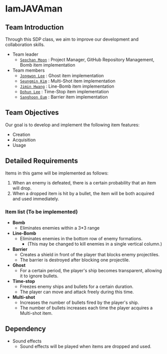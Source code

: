 # IamJAVAman

## Team Introduction

Through this SDP class, we aim to improve our development and collaboration skills.

- Team leader
    - [`Seochan Moon`](https://github.com/dev-moonsc) : Project Manager, GitHub Repository Management, Bomb item implementation
- Team members
    - [`Jongwon Lee`](https://github.com/javadocq) : Ghost item implementation
    - [`Seungmin Kim`](https://github.com/smeasylife) : Multi-Shot item implementation
    - [`Jimin Hwang`](https://github.com/specture258) : Line-Bomb item implementation
    - [`Dohun Lee`](https://github.com/D0hunLee) : Time-Stop item implementation
    - [`Sanghoon Eum`](https://github.com/bamcasa) : Barrier item implementation

## Team Objectives

Our goal is to develop and implement the following item features:

- Creation
- Acquisition
- Usage

## Detailed Requirements

Items in this game will be implemented as follows:

1. When an enemy is defeated, there is a certain probability that an item will drop.
2. When a dropped item is hit by a bullet, the item will be both acquired and used immediately.

### Item list (To be implemented)

- **Bomb**
    - Eliminates enemies within a 3*3 range
- **Line-Bomb**
    - Eliminates enemies in the bottom row of enemy formations.
      - (This may be changed to kill enemies in a single vertical column.)
- **Barrier**
    - Creates a shield in front of the player that blocks enemy projectiles.
    - The barrier is destroyed after blocking one projectile.
- **Ghost**
    - For a certain period, the player's ship becomes transparent, allowing it to ignore bullets.
- **Time-stop**
    - Freezes enemy ships and bullets for a certain duration.
    - The player can move and attack freely during this time.
- **Multi-shot**
    - Increases the number of bullets fired by the player's ship.
    - The number of bullets increases each time the player acquires a Multi-shot item.

## Dependency

- Sound effects
    - Sound effects will be played when items are dropped and used.